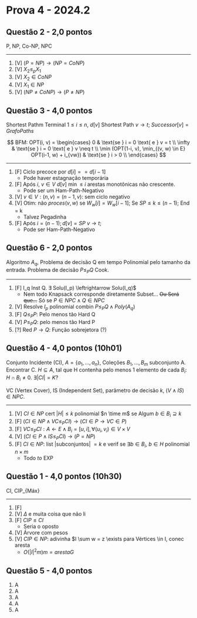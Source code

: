 # Prova 4 - 2024.2

## Questão 2 - 2,0 pontos

P, NP, Co-NP, NPC

---

1. [V] $(P = NP) \to (NP = CoNP)$
2. [V] $X_2 \leq_p X_1$
3. [V] $X_2 \in CoNP$
4. [V] $X_1 \in NP$
5. [V] $(NP \neq CoNP) \to (P \neq NP)$

## Questão 3 - 4,0 pontos

Shortest Pathm Terminal $1 \leq i \leq n$, $d[v]$ Shortest Path $v \to t$; $Successor[v] = Grafo Paths$

$$
BFM: OPT(i, v) =
\begin{cases}
  0                                                            & \text{se } i = 0 \text{ e } v = t \\
  \infty                                                       & \text{se } i = 0 \text{ e } v \neq t \\
  \min (OPT(1-i, v), \min_{(v, w) \in E} OPT(i-1, w) + i_{vw}) & \text{se } i > 0 \\
\end{cases}
$$

---

1. [F] Ciclo precoce por $d[i] == d[i-1]$
   - Pode haver estagnação temporária
2. [F] Após $i$, $v \in V$ $d[v]$ $\min \leq i$ arestas monotônicas não crescente.
   - Pode ser um Ham-Path-Negativo
3. [V] $v \in V: (n, v) = (n-1, v):$ sem ciclo negativo
4. [V] Otim: não $proces(v, w)$ se $W_w[i] = W_w[i-1]$; Se $SP \leq k \leq (n-1)$; End = k
   - Talvez Pegadinha
5. [F] Após $i=(n-1); d[v] = SP$ $v \to t$;
   - Pode ser Ham-Path-Negativo

## Questão 6 - 2,0 pontos

Algoritmo $A_q$, Problema de decisão Q em tempo Polinomial pelo tamanho da entrada. Problema de decisão $P \leq_P Q$ Cook.

---

1. [F] I_q Inst Q. $\exists$ Solu(I_p) \leftrightarrow Solu(I_q)$
   - Nem todo Knapsack corresponde diretamente Subset... ~~Ou Será que...~~ Só se $P \in NPC \wedge Q \in NPC$
2. [V] Resolve $I_p$ polinomial combin $P \leq_P Q \wedge Poly(A_q)$
3. [F] $Q \leq_P P:$ Pelo menos tão Hard Q
4. [V] $P \leq_P Q:$ pelo menos tão Hard P
5. [?] Red $P \to Q$: Função sobrejetora (?)

## Questão 4 - 4,0 pontos (10h01)

Conjunto Incidente (CI), $A = \{a_1, \dots, a_n\}$, Coleções $B_1, \dots, B_m$ subconjunto A. Encontrar C. $H \subseteq A$, tal que H contenha pelo menos 1 elemento de cada $B_i$: $H \cap B_i \neq 0$. $\exists |CI| = K$?

VC (Vertex Cover), IS (Independent Set), parâmetro de decisão $k$, $(V \wedge IS) \in NPC$.

---

1. [V] $CI \in NP$ cert $|H| \leq k$ polinomial $n \time m$ se Algum $b \in B_i \supseteq k$
2. [F] $(CI \in NP \wedge VC \leq_P CI) \to (CI \in P \to VC \in P)$
3. [F] $VC \leq_P CI: A \leftarrow E \wedge B_i = [u, i], \forall (u_i, v_i) \in V \times V$
4. [V] $(CI \in P \wedge IS \leq_P CI) \to (P = NP)$
5. [F] $CI \in NP:$ list |subconjuntos| $= k$ e verif se $\exists b \in B_i$, $b \in H$ polinomial $n \times m$
   - Todo $to$ EXP

## Questão 1 - 4,0 pontos (10h30)

CI, CIP_{Máx}

---

1. [F]
2. [V] $\Delta$ e muita coisa que não li
3. [F] $CIP \leq CI$
   - Seria o oposto
4. [V] Árvore com pesos
5. [V] $CIP \in NP$: adivinha $I \sum w = z \exists para Vértices \in I, conec aresta
   - $O(|I|^2 m) m = aresta G$

## Questão 5 - 4,0 pontos

1. A
2. A
3. A
4. A
5. A

